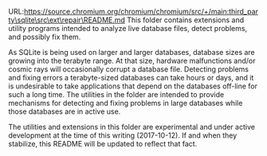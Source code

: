 URL:https://source.chromium.org/chromium/chromium/src/+/main:third_party\sqlite\src\ext\repair\README.md
This folder contains extensions and utility programs intended to analyze
live database files, detect problems, and possibly fix them.

As SQLite is being used on larger and larger databases, database sizes
are growing into the terabyte range.  At that size, hardware malfunctions
and/or cosmic rays will occasionally corrupt a database file.  Detecting 
problems and fixing errors a terabyte-sized databases can take hours or days,
and it is undesirable to take applications that depend on the databases 
off-line for such a long time.
The utilities in the folder are intended to provide mechanisms for
detecting and fixing problems in large databases while those databases
are in active use.

The utilities and extensions in this folder are experimental and under
active development at the time of this writing (2017-10-12).  If and when
they stabilize, this README will be updated to reflect that fact.
